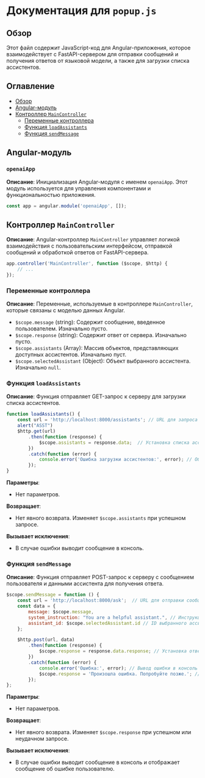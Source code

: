 # Документация для `popup.js`

## Обзор

Этот файл содержит JavaScript-код для Angular-приложения, которое взаимодействует с FastAPI-сервером для отправки сообщений и получения ответов от языковой модели, а также для загрузки списка ассистентов.

## Оглавление
- [Обзор](#обзор)
- [Angular-модуль](#angular-модуль)
- [Контроллер `MainController`](#контроллер-maincontroller)
    - [Переменные контроллера](#переменные-контроллера)
    - [Функция `loadAssistants`](#функция-loadassistants)
    - [Функция `sendMessage`](#функция-sendmessage)

## Angular-модуль

### `openaiApp`

**Описание**: Инициализация Angular-модуля с именем `openaiApp`. Этот модуль используется для управления компонентами и функциональностью приложения.

```javascript
const app = angular.module('openaiApp', []);
```

## Контроллер `MainController`

**Описание**: Angular-контроллер `MainController` управляет логикой взаимодействия с пользовательским интерфейсом, отправкой сообщений и обработкой ответов от FastAPI-сервера.

```javascript
app.controller('MainController', function ($scope, $http) {
    // ...
});
```

### Переменные контроллера

**Описание**: Переменные, используемые в контроллере `MainController`, которые связаны с моделью данных Angular.

- `$scope.message` (string): Содержит сообщение, введенное пользователем. Изначально пусто.
- `$scope.response` (string): Содержит ответ от сервера. Изначально пусто.
- `$scope.assistants` (Array): Массив объектов, представляющих доступных ассистентов. Изначально пуст.
- `$scope.selectedAssistant` (Object): Объект выбранного ассистента. Изначально `null`.

### Функция `loadAssistants`

**Описание**: Функция отправляет GET-запрос к серверу для загрузки списка ассистентов.

```javascript
function loadAssistants() {
    const url = 'http://localhost:8000/assistants'; // URL для запроса списка ассистентов
    alert("ASST")
    $http.get(url)
        .then(function (response) {
            $scope.assistants = response.data;  // Установка списка ассистентов в scope
        })
        .catch(function (error) {
            console.error('Ошибка загрузки ассистентов:', error); // Обработка ошибок
        });
}
```

**Параметры**:
- Нет параметров.

**Возвращает**:
- Нет явного возврата. Изменяет `$scope.assistants` при успешном запросе.

**Вызывает исключения**:
- В случае ошибки выводит сообщение в консоль.

### Функция `sendMessage`

**Описание**: Функция отправляет POST-запрос к серверу с сообщением пользователя и данными ассистента для получения ответа.

```javascript
$scope.sendMessage = function () {
    const url = 'http://localhost:8000/ask';  // URL для отправки сообщения
    const data = {
        message: $scope.message,
        system_instruction: "You are a helpful assistant.", // Инструкция для системы
        assistant_id: $scope.selectedAssistant.id // ID выбранного ассистента
    };

    $http.post(url, data)
        .then(function (response) {
            $scope.response = response.data.response; // Установка ответа сервера в scope
        })
        .catch(function (error) {
            console.error('Ошибка:', error); // Вывод ошибки в консоль
            $scope.response = 'Произошла ошибка. Попробуйте позже.'; // Сообщение об ошибке пользователю
        });
};
```

**Параметры**:
- Нет параметров.

**Возвращает**:
- Нет явного возврата. Изменяет `$scope.response` при успешном или неудачном запросе.

**Вызывает исключения**:
- В случае ошибки выводит сообщение в консоль и отображает сообщение об ошибке пользователю.